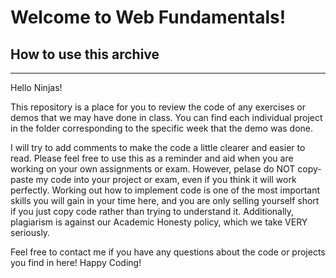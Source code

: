 # Welcome to Web Fundamentals!

## How to use this archive
***

Hello Ninjas! 

This repository is a place for you to review the code of any exercises or demos that we may have done in class. You can find each individual project in the folder corresponding to the specific week that the demo was done.

I will try to add comments to make the code a little clearer and easier to read. Please feel free to use this as a reminder and aid when you are working on your own assignments or exam. However, pelase do NOT copy-paste my code into your project or exam, even if you think it will work perfectly. Working out how to implement code is one of the most important skills you will gain in your time here, and you are only selling yourself short if you just copy code rather than trying to understand it. Additionally, plagiarism is against our Academic Honesty policy, which we take VERY seriously. 

Feel free to contact me if you have any questions about the code or projects you find in here! Happy Coding!